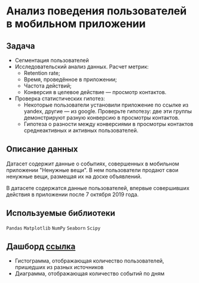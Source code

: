 # Анализ поведения пользователей в мобильном приложении

## Задача
* Сегментация пользователей
* Исследовательский анализ данных. Расчет метрик:
  - Retention rate;
  - Время, проведённое в приложении;
  - Частота действий;
  - Конверсия в целевое действие — просмотр контактов.
* Проверка статистических гипотез:
  - Некоторые пользователи установили приложение по ссылке из yandex, другие — из google. Проверьте гипотезу: две эти группы демонстрируют разную конверсию в просмотры контактов.
  - Гипотеза о разности между конверсиями в просмотры контактов среднеактивных и активных пользователей.
  
## Описание данных
Датасет содержит данные о событиях, совершенных в мобильном приложении "Ненужные вещи". В нем пользователи продают свои ненужные вещи, размещая их на доске объявлений.

В датасете содержатся данные пользователей, впервые совершивших действия в приложении после 7 октября 2019 года.
## Используемые библиотеки
`Pandas`  `Matplotlib` `NumPy`  `Seaborn` `Scipy`

## Дашборд [ссылка](https://public.tableau.com/app/profile/templtn/viz/_16625906579330/Dashboard1)
- Гистограмма, отображающая количество пользователей, пришедших из разных источников
- Диаграмма, отображающая количество событий по дням
